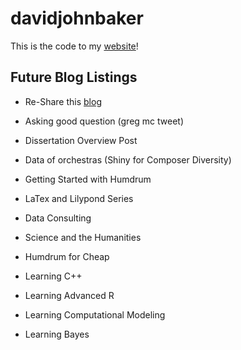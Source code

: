 # davidjohnbaker

This is the code to my [website](http://davidjohnbaker.rbind.io)! 

## Future Blog Listings

* Re-Share this [blog](https://github.com/learn-co-students/london-ds-111819/blob/master/blogs/blogs_overview.md)

* Asking good question (greg mc tweet)
* Dissertation Overview Post
* Data of orchestras (Shiny for Composer Diversity) 
* Getting Started with Humdrum 
* LaTex and Lilypond Series
* Data Consulting 
* Science and the Humanities 
* Humdrum for Cheap 
* Learning C++
* Learning Advanced R
* Learning Computational Modeling
* Learning Bayes 
